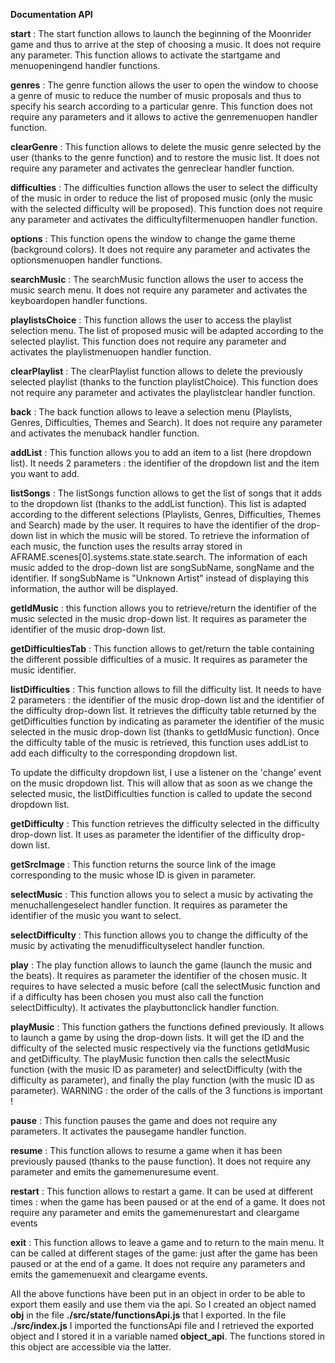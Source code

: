 ﻿**Documentation API** 

**start** : The start function allows to launch the beginning of the Moonrider game and thus to arrive at the step of choosing a music. It does not require any parameter. This function allows to activate the startgame and menuopeningend handler functions.

**genres** : The genre function allows the user to open the window to choose a genre of music to reduce the number of music proposals and thus to specify his search according to a particular genre. This function does not require any parameters and it allows to active the genremenuopen handler function. 

**clearGenre** : This function allows to delete the music genre selected by the user (thanks to the genre function) and to restore the music list. It does not require any parameter and activates the genreclear handler function.

**difficulties** : The difficulties function allows the user to select the difficulty of the music in order to reduce the list of proposed music (only the music with the selected difficulty will be proposed). This function does not require any parameter and activates the difficultyfiltermenuopen handler function. 

**options** : This function opens the window to change the game theme (background colors). It does not require any parameter and activates the optionsmenuopen handler functions.

**searchMusic** : The searchMusic function allows the user to access the music search menu. It does not require any parameter and activates the keyboardopen handler functions.

**playlistsChoice** : This function allows the user to access the playlist selection menu. The list of proposed music will be adapted according to the selected playlist. This function does not require any parameter and activates the playlistmenuopen handler function.

**clearPlaylist** : The clearPlaylist function allows to delete the previously selected playlist (thanks to the function playlistChoice). This function does not require any parameter and activates the playlistclear handler function.

**back** : The back function allows to leave a selection menu (Playlists, Genres, Difficulties, Themes and Search). It does not require any parameter and activates the menuback handler function.

**addList** : This function allows you to add an item to a list (here dropdown list). It needs 2 parameters : the identifier of the dropdown list and the item you want to add.

**listSongs** : The listSongs function allows to get the list of songs that it adds to the dropdown list (thanks to the addList function). This list is adapted according to the different selections (Playlists, Genres, Difficulties, Themes and Search) made by the user. It requires to have the identifier of the drop-down list in which the music will be stored. To retrieve the information of each music, the function uses the results array stored in AFRAME.scenes[0].systems.state.state.search. The information of each music added to the drop-down list are songSubName, songName and the identifier. If songSubName is "Unknown Artist" instead of displaying this information, the author will be displayed.

**getIdMusic** : this function allows you to retrieve/return the identifier of the music selected in the music drop-down list. It requires as parameter the identifier of the music drop-down list.

**getDifficultiesTab** : This function allows to get/return the table containing the different possible difficulties of a music. It requires as parameter the music identifier.

**listDifficulties** : This function allows to fill the difficulty list. It needs to have 2 parameters : the identifier of the music drop-down list and the identifier of the difficulty drop-down list. It retrieves the difficulty table returned by the getDifficulties function by indicating as parameter the identifier of the music selected in the music drop-down list (thanks to getIdMusic function). Once the difficulty table of the music is retrieved, this function uses addList to add each difficulty to the corresponding dropdown list. 

To update the difficulty dropdown list, I use a listener on the 'change' event on the music dropdown list. This will allow that as soon as we change the selected music, the listDifficulties function is called to update the second dropdown list. 

**getDifficulty** : This function retrieves the difficulty selected in the difficulty drop-down list. It uses as parameter the identifier of the difficulty drop-down list.

**getSrcImage** : This function returns the source link of the image corresponding to the music whose ID is given in parameter.

**selectMusic** : This function allows you to select a music by activating the menuchallengeselect handler function. It requires as parameter the identifier of the music you want to select.

**selectDifficulty** : This function allows you to change the difficulty of the music by activating the menudifficultyselect handler function.

**play** : The play function allows to launch the game (launch the music and the beats). It requires as parameter the identifier of the chosen music. It requires to have selected a music before (call the selectMusic function and if a difficulty has been chosen you must also call the function selectDifficulty). It activates the playbuttonclick handler function.

**playMusic** : This function gathers the functions defined previously. It allows to launch a game by using the drop-down lists. It will get the ID and the difficulty of the selected music respectively via the functions getIdMusic and getDifficulty. The playMusic function then calls the selectMusic function (with the music ID as parameter) and selectDifficulty (with the difficulty as parameter), and finally the play function (with the music ID as parameter). WARNING : the order of the calls of the 3 functions is important ! 

**pause** : This function pauses the game and does not require any parameters. It activates the pausegame handler function.

**resume** : This function allows to resume a game when it has been previously paused (thanks to the pause function). It does not require any parameter and emits the gamemenuresume  event.

**restart** : This function allows to restart a game. It can be used at different times : when the game has been paused or at the end of a game. It does not require any parameter and emits the gamemenurestart and cleargame events

**exit** : This function allows to leave a game and to return to the main menu. It can be called at different stages of the game: just after the game has been paused or at the end of a game. It does not require any parameters and emits the gamemenuexit and cleargame events. 
 

All the above functions have been put in an object in order to be able to export them easily and use them via the api. So I created an object named **obj** in the file **./src/state/functionsApi.js** that I exported. In the file **./src/index.js** I imported the functionsApi file and I retrieved the exported object and I stored it in a variable named **object\_api**. The functions stored in this object are accessible via the latter. 
